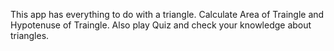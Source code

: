 This app has everything to do with a triangle. Calculate Area of Traingle and Hypotenuse of Traingle. Also play Quiz and check your knowledge about triangles.

